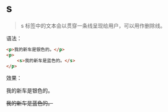 # s

> s 标签中的文本会以贯穿一条线呈现给用户，可以用作删除线。

语法：

```html
<p>我的新车是银色的。</p>
<p>
    <s>我的新车是蓝色的。</s>
</p>
```

效果：

<p>我的新车是银色的。</p>
<p>
    <s>我的新车是蓝色的。</s>
</p>
